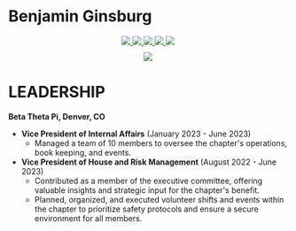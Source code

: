 # Benjamin Ginsburg

<div align="center">
  <a href="Education.md">
    <img src="https://img.shields.io/badge/Education-%23007ACC?style=for-the-badge&logo=github&logoColor=white" />
  </a>
  <a href="skills.md">
    <img src="https://img.shields.io/badge/Skills-%23007ACC?style=for-the-badge&logo=github&logoColor=white" />
  </a>
  <a href="Projects.md">
    <img src="https://img.shields.io/badge/Projects-%23007ACC?style=for-the-badge&logo=github&logoColor=white" />
  </a>
  <a href="professional-experience.md">
    <img src="https://img.shields.io/badge/Professional%20Experience-%23007ACC?style=for-the-badge&logo=github&logoColor=white" />
  </a>
  <a href="Leadership.md">
    <img src="https://img.shields.io/badge/Leadership-%23007ACC?style=for-the-badge&logo=github&logoColor=white" />
  </a>
</div>

<div align="center" style="margin-top: 10px;">
  <a href="../README.md">
    <img src="https://img.shields.io/badge/Back-%23555?style=for-the-badge&logo=github&logoColor=white" />
  </a>
</div>


# LEADERSHIP

**Beta Theta Pi, Denver, CO**  
- **Vice President of Internal Affairs** (January 2023 - June 2023)
    - Managed a team of 10 members to oversee the chapter's operations, book keeping, and events.
- **Vice President of House and Risk Management** (August 2022 - June 2023)
    - Contributed as a member of the executive committee, offering valuable insights and strategic input for the chapter's benefit.
    - Planned, organized, and executed volunteer shifts and events within the chapter to prioritize safety protocols and ensure a secure environment for all members.